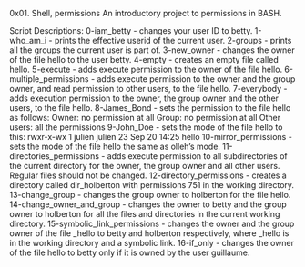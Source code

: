 0x01. Shell, permissions
An introductory project to permissions in BASH.

Script Descriptions:
0-iam_betty - changes your user ID to betty.
1-who_am_i - prints the effective userid of the current user.
2-groups - prints all the groups the current user is part of.
3-new_owner - changes the owner of the file hello to the user betty.
4-empty - creates an empty file called hello.
5-execute - adds execute permission to the owner of the file hello.
6-multiple_permissions - adds execute permission to the owner and the group owner, and read permission to other users, to the file hello.
7-everybody - adds execution permission to the owner, the group owner and the other users, to the file hello.
8-James_Bond - sets the permission to the file hello as follows:
Owner: no permission at all
Group: no permission at all
Other users: all the permissions
9-John_Doe - sets the mode of the file hello to this:
rwxr-x-wx 1 julien julien 23 Sep 20 14:25 hello
10-mirror_permissions - sets the mode of the file hello the same as olleh’s mode.
11-directories_permissions - adds execute permission to all subdirectories of the current directory for the owner, the group owner and all other users. Regular files should not be changed.
12-directory_permissions - creates a directory called dir_holberton with permissions 751 in the working directory.
13-change_group - changes the group owner to holberton for the file hello.
14-change_owner_and_group - changes the owner to betty and the group owner to holberton for all the files and directories in the current working directory.
15-symbolic_link_permissions - changes the owner and the group owner of the file _hello to betty and holberton respectively, where _hello is in the working directory and a symbolic link.
16-if_only - changes the owner of the file hello to betty only if it is owned by the user guillaume.